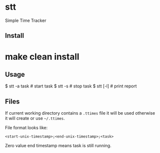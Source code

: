 stt
====

Simple Time Tracker

Install
-------

  # make clean install

Usage
-----

  $ stt -a task # start task
  $ stt -s      # stop task
  $ stt [-l]    # print report

Files
-----

If current working directory contains a `.ttimes` file it will be used
otherwise it will create or use `~/.ttimes`.

File format looks like:

	<start-unix-timestamp>;<end-unix-timestamp>;<task>

Zero value end timestamp means task is still running.
